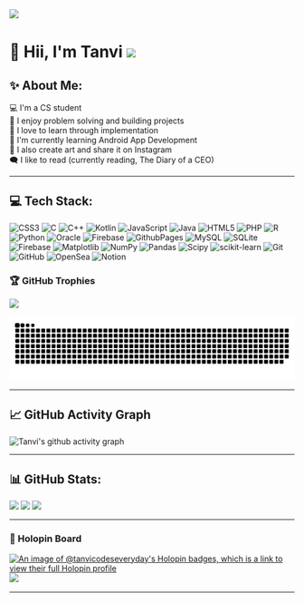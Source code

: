 

<img src="https://64.media.tumblr.com/7b29fca94c423f62bd884e7e67e3c84c/tumblr_ntekpqHBqN1rut1rdo1_500.gif" height="300px">

# 💫 Hii, I'm Tanvi <img src="https://github.com/TheDudeThatCode/TheDudeThatCode/blob/master/Assets/Hi.gif" width="35" />

## ✨ About Me:
💻 I'm a CS student<br>🧩 I enjoy problem solving and building projects<br>📐 I love to learn through implementation<br>📱 I'm currently learning Android App Development<br>🎨 I also create art and share it on Instagram<br>🗨️ I like to read (currently reading, The Diary of a CEO)

---

## 💻 Tech Stack:
![CSS3](https://img.shields.io/badge/css3-%231572B6.svg?style=for-the-badge&logo=css3&logoColor=white) ![C](https://img.shields.io/badge/c-%2300599C.svg?style=for-the-badge&logo=c&logoColor=white) ![C++](https://img.shields.io/badge/c++-%2300599C.svg?style=for-the-badge&logo=c%2B%2B&logoColor=white) ![Kotlin](https://img.shields.io/badge/kotlin-%237F52FF.svg?style=for-the-badge&logo=kotlin&logoColor=white) ![JavaScript](https://img.shields.io/badge/javascript-%23323330.svg?style=for-the-badge&logo=javascript&logoColor=%23F7DF1E) ![Java](https://img.shields.io/badge/java-%23ED8B00.svg?style=for-the-badge&logo=openjdk&logoColor=white) ![HTML5](https://img.shields.io/badge/html5-%23E34F26.svg?style=for-the-badge&logo=html5&logoColor=white) ![PHP](https://img.shields.io/badge/php-%23777BB4.svg?style=for-the-badge&logo=php&logoColor=white) ![R](https://img.shields.io/badge/r-%23276DC3.svg?style=for-the-badge&logo=r&logoColor=white) ![Python](https://img.shields.io/badge/python-3670A0?style=for-the-badge&logo=python&logoColor=ffdd54) ![Oracle](https://img.shields.io/badge/Oracle-F80000?style=for-the-badge&logo=oracle&logoColor=white) ![Firebase](https://img.shields.io/badge/firebase-%23039BE5.svg?style=for-the-badge&logo=firebase) ![GithubPages](https://img.shields.io/badge/github%20pages-121013?style=for-the-badge&logo=github&logoColor=white) ![MySQL](https://img.shields.io/badge/mysql-4479A1.svg?style=for-the-badge&logo=mysql&logoColor=white) ![SQLite](https://img.shields.io/badge/sqlite-%2307405e.svg?style=for-the-badge&logo=sqlite&logoColor=white) ![Firebase](https://img.shields.io/badge/firebase-a08021?style=for-the-badge&logo=firebase&logoColor=ffcd34) ![Matplotlib](https://img.shields.io/badge/Matplotlib-%23ffffff.svg?style=for-the-badge&logo=Matplotlib&logoColor=black) ![NumPy](https://img.shields.io/badge/numpy-%23013243.svg?style=for-the-badge&logo=numpy&logoColor=white) ![Pandas](https://img.shields.io/badge/pandas-%23150458.svg?style=for-the-badge&logo=pandas&logoColor=white) ![Scipy](https://img.shields.io/badge/SciPy-%230C55A5.svg?style=for-the-badge&logo=scipy&logoColor=%white) ![scikit-learn](https://img.shields.io/badge/scikit--learn-%23F7931E.svg?style=for-the-badge&logo=scikit-learn&logoColor=white) ![Git](https://img.shields.io/badge/git-%23F05033.svg?style=for-the-badge&logo=git&logoColor=white) ![GitHub](https://img.shields.io/badge/github-%23121011.svg?style=for-the-badge&logo=github&logoColor=white) ![OpenSea](https://img.shields.io/badge/OpenSea-%232081E2.svg?style=for-the-badge&logo=opensea&logoColor=white) ![Notion](https://img.shields.io/badge/Notion-%23000000.svg?style=for-the-badge&logo=notion&logoColor=white)


### 🏆 GitHub Trophies
![](https://github-profile-trophy.vercel.app/?username=TanviS001&theme=radical&no-frame=false&no-bg=false&margin-w=4)


<picture width="1080px">
  <source
    media="(prefers-color-scheme: dark)"
    srcset="https://raw.githubusercontent.com/platane/snk/output/github-contribution-grid-snake-dark.svg"
  />
  <source
    media="(prefers-color-scheme: light)"
    srcset="https://raw.githubusercontent.com/platane/snk/output/github-contribution-grid-snake.svg"
  />
  <img
    alt="github contribution grid snake animation"
    src="https://raw.githubusercontent.com/platane/snk/output/github-contribution-grid-snake.svg"
  />
</picture>

---

## 📈 GitHub Activity Graph
![Tanvi's github activity graph](https://github-readme-activity-graph.vercel.app/graph?username=TanviS001&bg_color=000000&color=417e86&line=ff0000&point=948484&area=true&hide_border=true)

---

## 📊 GitHub Stats:
<img src="https://github-readme-stats.vercel.app/api?username=TanviS001&theme=radical&hide_border=false&include_all_commits=false&count_private=false&size=1080x&card_width=1080">
<img src="https://github-readme-streak-stats.herokuapp.com/?user=TanviS001&theme=radical&hide_border=false&card_width=1080">
<img src="https://github-readme-stats.vercel.app/api/top-langs/?username=TanviS001&theme=radical&hide_border=false&include_all_commits=false&count_private=false&layout=compact&size=1080x&card_width=1080">

---

### 🌟 Holopin Board
[![An image of @tanvicodeseveryday's Holopin badges, which is a link to view their full Holopin profile](https://holopin.me/tanvicodeseveryday)](https://holopin.io/@tanvicodeseveryday)
[![](https://visitcount.itsvg.in/api?id=TanviCodesEveryday&icon=0&color=0)](https://visitcount.itsvg.in)

---

